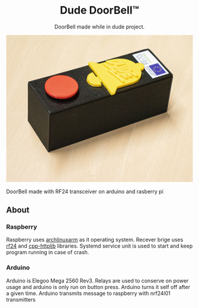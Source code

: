 <h1 align="center">Dude DoorBell™</h1>
<p align="center">DoorBell made while in dude project.</p>
<p  align="center">
  <img src="https://github.com/LeadSeason/Dude-DoorBell/raw/main/assets/images/DoorBell-img01.jpg">
</p>

DoorBell made with RF24 transceiver on arduino and rasberry pi

## About
### Raspberry
Raspberry uses [archlinuxarm](https://archlinuxarm.org) as it operating system.  Recever brige uses [rf24](https://aur.archlinux.org/packages/rf24) and  [cpp-httplib](https://aur.archlinux.org/packages/cpp-httplib) libraries.  Systemd service unit is used to start and keep program running in case of crash.

### Arduino
Arduino is Elegoo Mega 2560 Rev3.  Relays are used to conserve on power usage and arduino is only run on button press.  Arduino turns it self off after a given time.  Arduino transmits message to raspberry with nrf24l01 transmitters 
